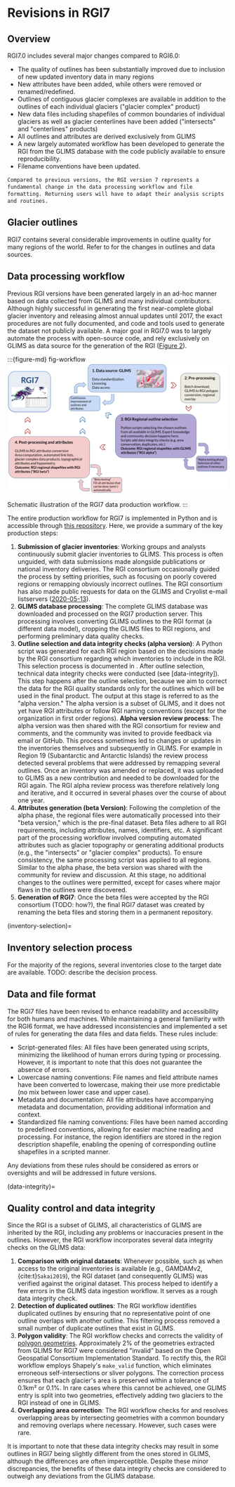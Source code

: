# Revisions in RGI7 

## Overview

RGI7.0 includes several major changes compared to RGI6.0:
- The quality of outlines has been substantially improved due to inclusion of new updated inventory data in many regions
- New attributes have been added, while others were removed or renamed/redefined.
- Outlines of contiguous glacier complexes are available in addition to the outlines of each individual glaciers ("glacier complex" product)
- New data files including shapefiles of common boundaries of individual glaciers as well as glacier centerlines have been added ("intersects" and "centerlines" products)
- All outlines and attributes are derived exclusively from GLIMS
- A new largely automated workflow has been developed to generate the RGI from the GLIMS database with the code publicly available to ensure reproducibility.
- Filename conventions have been updated.

```{important}
Compared to previous versions, the RGI version 7 represents a fundamental change in the data processing workflow and file formatting. Returning users will have to adapt their analysis scripts and routines.
```

## Glacier outlines

RGI7 contains several considerable improvements in outline quality for many regions of the world.
Refer to [](05_description_by_region) for the changes in outlines and data sources.

## Data processing workflow

Previous RGI versions have been generated largely in an ad-hoc manner based on data collected from GLIMS and many individual contributors. Although highly successful in generating the first near-complete global glacier inventory and releasing almost annual updates until 2017, the exact procedures are not fully documented, and code and tools used to generate the dataset not publicly available. A major goal in RGI7.0 was to largely automate the process with open-source code, and rely exclusively on GLIMS as data source for the generation of the RGI ([Figure 2](fig-workflow)).

:::{figure-md} fig-workflow
<img src="img/workflow.png" alt="data workflow" class="bg-primary mb-1">

Schematic illustration of the RGI7 data production workflow.
:::

The entire production workflow for RGI7 is implemented in Python and is accessible through [this repository](https://github.com/GLIMS-RGI/rgi7_scripts). Here, we provide a summary of the key production steps:

1. **Submission of glacier inventories**: Working groups and analysts continuously submit glacier inventories to GLIMS. This process is often unguided, with data submissions made alongside publications or national inventory deliveries. The RGI consortium occasionally guided the process by setting priorities, such as focusing on poorly covered regions or remapping obviously incorrect outlines. The RGI consortium has also made public requests for data on the GLIMS and Cryolist e-mail listservers ([2020-05-13](https://lists.cryolist.org/pipermail/cryolist/2020-May/005135.html)). 
2. **GLIMS database processing**: The complete GLIMS database was downloaded and processed on the RGI7 production server. This processing involves converting GLIMS outlines to the RGI format (a different data model), cropping the GLIMS files to RGI regions, and performing preliminary data quality checks.
3. **Outline selection and data integrity checks (alpha version)**: A Python script was generated for each RGI region based on the decisions made by the RGI consortium regarding which inventories to include in the RGI. This selection process is documented in [](inventory-selection). After outline selection, technical data integrity checks were conducted (see [data-integrity]). This step happens after the outline selection, because we aim to correct the data for the RGI quality standards only for the outlines which will be used in the final product. The output at this stage is referred to as the "alpha version." The alpha version is a subset of GLIMS, and it does not yet have RGI attributes or follow RGI naming conventions (except for the organization in first order regions). **Alpha version review process**: The alpha version was then shared with the RGI consortium for review and comments, and the community was invited to provide feedback via email or GitHub. This process sometimes led to changes or updates in the inventories themselves and subsequently in GLIMS. For example in Region 19 (Subantarctic and Antarctic Islands) the review process detected several problems that were addressed by remapping several outlines. Once an inventory was amended or replaced, it was uploaded to GLIMS as a new contribution and needed to be downloaded for the RGI again. The RGI alpha review process was therefore relatively long and iterative, and it occurred in several phases over the course of about one year. 
4. **Attributes generation (beta Version)**: Following the completion of the alpha phase, the regional files were automatically processed into their "beta version," which is the pre-final dataset. Beta files adhere to all RGI requirements, including attributes, names, identifiers, etc. A significant part of the processing workflow involved computing automated attributes such as glacier topography or generating additional products (e.g., the "intersects" or "glacier complex" products). To ensure consistency, the same processing script was applied to all regions. Similar to the alpha phase, the beta version was shared with the community for review and discussion. At this stage, no additional changes to the outlines were permitted, except for cases where major flaws in the outlines were discovered.
5. **Generation of RGI7**: Once the beta files were accepted by the RGI consortium (TODO: how?), the final RGI7 dataset was created by renaming the beta files and storing them in a permanent repository.

(inventory-selection)=
## Inventory selection process

For the majority of the regions, several inventories close to the target date are available. TODO: describe the decision process.

## Data and file format

The RGI7 files have been revised to enhance readability and accessibility for both humans and machines. While maintaining a general familiarity with the RGI6 format, we have addressed inconsistencies and implemented a set of rules for generating the data files and data fields. These rules include:

- Script-generated files: All files have been generated using scripts, minimizing the likelihood of human errors during typing or processing. However, it is important to note that this does not guarantee the absence of errors.
- Lowercase naming conventions: File names and field attribute names have been converted to lowercase, making their use more predictable (no mix between lower case and upper case).
- Metadata and documentation: All file attributes have accompanying metadata and documentation, providing additional information and context.
- Standardized file naming conventions: Files have been named according to predefined conventions, allowing for easier machine reading and processing. For instance, the region identifiers are stored in the region description shapefile, enabling the opening of corresponding outline shapefiles in a scripted manner.

Any deviations from these rules should be considered as errors or oversights and will be addressed in future versions.

(data-integrity)=
## Quality control and data integrity

Since the RGI is a subset of GLIMS, all characteristics of GLIMS are inherited by the RGI, including any problems or inaccuracies present in the outlines. However, the RGI workflow  incorporates several data integrity checks on the GLIMS data:

1. **Comparison with original datasets**: Whenever possible, such as when access to the original inventories is available (e.g., GAMDAMv2, {cite:t}`Sakai2019`), the RGI dataset (and consequently GLIMS) was verified against the original dataset. This process helped to identify a few errors in the GLIMS data ingestion workflow. It serves as a rough data integrity check.
2. **Detection of duplicated outlines**: The RGI workflow identifies duplicated outlines by ensuring that no representative point of one outline overlaps with another outline. This filtering process removed a small number of duplicate outlines that exist in GLIMS.
3. **Polygon validity**: The RGI workflow checks and corrects the validity of [polygon geometries](https://developers.arcgis.com/documentation/common-data-types/geometry-objects.htm). Approximately 2% of the geometries extracted from GLIMS for RGI7 were considered "invalid" based on the Open Geospatial Consortium Implementation Standard. To rectify this, the RGI workflow employs Shapely's `make_valid` function, which eliminates erroneous self-intersections or sliver polygons. The correction process ensures that each glacier's area is preserved within a tolerance of 0.1km² or 0.1%. In rare cases where this cannot be achieved, one GLIMS entry is split into two geometries, effectively adding two glaciers to the RGI instead of one in GLIMS.
4. **Overlapping area correction**: The RGI workflow checks for and resolves overlapping areas by intersecting geometries with a common boundary and removing overlaps where necessary. However, such cases were rare.

It is important to note that these data integrity checks may result in some outlines in RGI7 being slightly different from the ones stored in GLIMS, although the differences are often imperceptible. Despite these minor discrepancies, the benefits of these data integrity checks are considered to outweigh any deviations from the GLIMS database.
